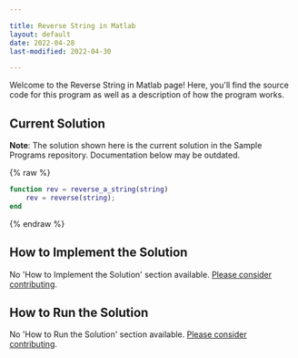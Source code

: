 ```yaml
---

title: Reverse String in Matlab
layout: default
date: 2022-04-28
last-modified: 2022-04-30

---
```


Welcome to the Reverse String in Matlab page! Here, you'll find the source code for this program as well as a description of how the program works.

## Current Solution

**Note**: The solution shown here is the current solution in the Sample Programs repository. Documentation below may be outdated.

{% raw %}

```Matlab
function rev = reverse_a_string(string)
    rev = reverse(string);
end
```

{% endraw %}

## How to Implement the Solution

No 'How to Implement the Solution' section available. [Please consider contributing](https://github.com/TheRenegadeCoder/sample-programs-website).

## How to Run the Solution

No 'How to Run the Solution' section available. [Please consider contributing](https://github.com/TheRenegadeCoder/sample-programs-website).